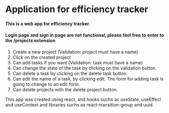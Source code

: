 # Application for efficiency tracker

#### This is a web app for efficiency tracker.

#### Login page and sign in page are not functional, please feel free to enter to the /projects extension

1) Create a new project (Validation: project must have a name)
2) Click on the created project
3) Can add tasks if you want (Validation: task must have a name)
4) Can change the state of the task by clicking on the validation button.
5) Can delete a task by clicking on the delete task button.
6) Can edit the name of a task, by clicking edit. The form for adding task is going to change to an edit form.
7) Can delete projects with the delete project button.

This app was created using react, and hooks suchs as useState, useEffect and useContext and libraries suchs as react-transition-group and uuid.